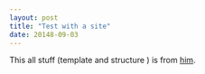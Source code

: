 ```yaml
---
layout: post
title: "Test with a site"
date: 20148-09-03
---
```


This all stuff (template and structure ) is from [him](https://github.com/hankquinlan).